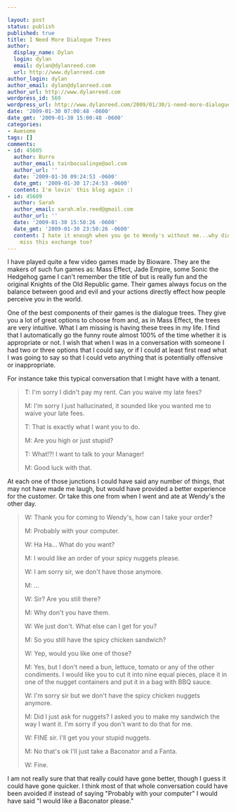```yaml
---

layout: post
status: publish
published: true
title: I Need More Dialogue Trees
author:
  display_name: Dylan
  login: dylan
  email: dylan@dylanreed.com
  url: http://www.dylanreed.com
author_login: dylan
author_email: dylan@dylanreed.com
author_url: http://www.dylanreed.com
wordpress_id: 569
wordpress_url: http://www.dylanreed.com/2009/01/30/i-need-more-dialogue-trees/
date: '2009-01-30 07:00:48 -0600'
date_gmt: '2009-01-30 15:00:48 -0600'
categories:
- Awesome
tags: []
comments:
- id: 45605
  author: Burro
  author_email: tainbocualinge@aol.com
  author_url: ''
  date: '2009-01-30 09:24:53 -0600'
  date_gmt: '2009-01-30 17:24:53 -0600'
  content: I'm lovin' this blog again :)
- id: 45609
  author: Sarah
  author_email: sarah.mle.reed@gmail.com
  author_url: ''
  date: '2009-01-30 15:50:26 -0600'
  date_gmt: '2009-01-30 23:50:26 -0600'
  content: I hate it enough when you go to Wendy's without me...why did I have to
    miss this exchange too?
---
```


I have played quite a few video games made by Bioware. They are the makers of such fun games as: Mass Effect, Jade Empire, some Sonic the Hedgehog game I can't remember the title of but is really fun and the original Knights of the Old Republic game. Their games always focus on the balance between good and evil and your actions directly effect how people perceive you in the world. 

One of the best components of their games is the dialogue trees. They give you a lot of great options to choose from and, as in Mass Effect, the trees are very intuitive. What I am missing is having these trees in my life. I find that I automatically go the funny route almost 100% of the time whether it is appropriate or not. I wish that when I was in a conversation with someone I had two or three options that I could say, or if I could at least first read what I was going to say so that I could veto anything that is potentially offensive or inappropriate. 

For instance take this typical conversation that I might have with a tenant.

  


> T: I'm sorry I didn't pay my rent. Can you waive my late fees?
> 
> M: I'm sorry I just hallucinated, it sounded like you wanted me to waive your late fees.
> 
> T: That is exactly what I want you to do.
> 
> M: Are you high or just stupid?
> 
> T: What!?! I want to talk to your Manager!
> 
> M: Good luck with that. 

At each one of those junctions I could have said any number of things, that may not have made me laugh, but would have provided a better experience for the customer. Or take this one from when I went and ate at Wendy's the other day.

  


> W: Thank you for coming to Wendy's, how can I take your order?
> 
> M: Probably with your computer.
> 
> W: Ha Ha... What do you want?
> 
> M: I would like an order of your spicy nuggets please.
> 
> W: I am sorry sir, we don't have those anymore.
> 
> M: ...
> 
> W: Sir? Are you still there?
> 
> M: Why don't you have them.
> 
> W: We just don't. What else can I get for you?
> 
> M: So you still have the spicy chicken sandwich?
> 
> W: Yep, would you like one of those?
> 
> M: Yes, but I don't need a bun, lettuce, tomato or any of the other condiments. I would like you to cut it into nine equal pieces, place it in one of the nugget containers and put it in a bag with BBQ sauce.
> 
> W: I'm sorry sir but we don't have the spicy chicken nuggets anymore.
> 
> M: Did I just ask for nuggets? I asked you to make my sandwich the way I want it. I'm sorry if you don't want to do that for me. 
> 
> W: FINE sir. I'll get you your stupid nuggets.
> 
> M: No that's ok I'll just take a Baconator and a Fanta.
> 
> W: Fine. 

I am not really sure that that really could have gone better, though I guess it could have gone quicker. I think most of that whole conversation could have been avoided if instead of saying "Probably with your computer" I would have said "I would like a Baconator please."
